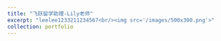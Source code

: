```yaml
---
title: "飞跃留学助理-Lily老师"
excerpt: "leelee1233211234567<br/><img src='/images/500x300.png'>"
collection: portfolio
---
```



